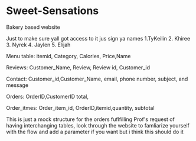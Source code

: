 # Sweet-Sensations
Bakery based website

Just to make sure yall got access to it jus sign ya names
1.TyKeilin
2. Khiree
3. Nyrek
4. Jaylen
5. Elijah



Menu table: itemid, Category, Calories, Price,Name

Reviews: Customer_Name, Review, Review id, Customer_id

Contact: Customer_id,Customer_Name, email, phone number, subject, and message

Orders: OrderID,CustomerID total,

Order_itmes: Order_item_id, OrderID,itemid,quantity, subtotal

This is just a mock structure for the orders fuflfilling Prof's request of having interchanging tables, look through the website to famliarize yourself with the flow and add a parameter if you want but i think this should do it
